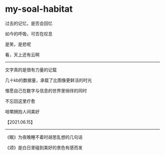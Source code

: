 # my-soal-habitat

过去的记忆，是否会回忆

如今的呼吸，可否在叹息

是笑，是悲呢

看，天上还有云啊

---
文字真的是很有力量的记载  

几十kb的数据量，承载了比图像更鲜活的时光  

惟愿自己在数字与信息的世界里徜徉的同时  

不忘回这里疗愈  

咀嚼拥抱人间美好

【2021.06.15】

---

《眠》为夜晚睡不着时胡思乱想的几句话


《颂》是白日里碰到美好的景色有感而发
